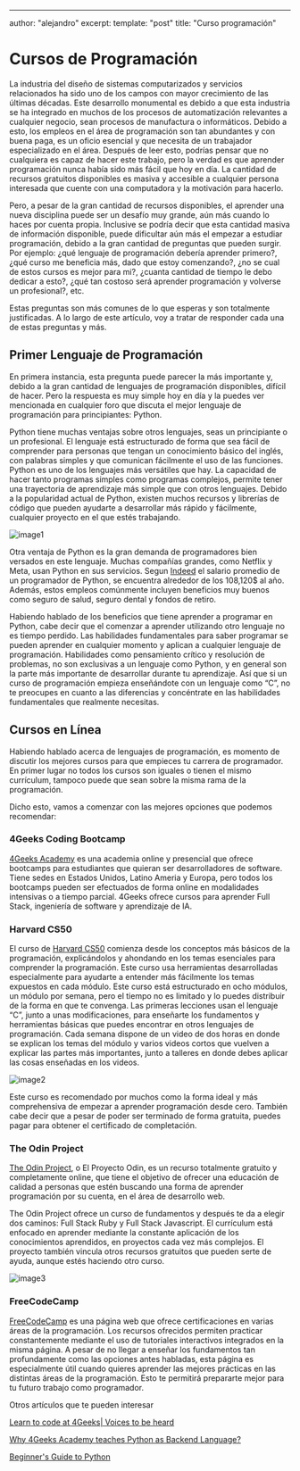 ---
author: "alejandro"
excerpt: 
template: "post" 
title: "Curso programación"

# Cursos de Programación

La industria del diseño de sistemas computarizados y servicios relacionados ha sido uno de los campos con mayor crecimiento de las últimas décadas. Este desarrollo monumental es debido a que esta industria se ha integrado en muchos de los procesos de automatización relevantes a cualquier negocio, sean procesos de manufactura o informáticos. Debido a esto, los empleos en el área de programación son tan abundantes y con buena paga, es un oficio esencial y que necesita de un trabajador especializado en el área. Después de leer esto, podrías pensar que no cualquiera es capaz de hacer este trabajo, pero la verdad es que aprender programación nunca había sido más fácil que hoy en día. La cantidad de recursos gratuitos disponibles es masiva y accesible a cualquier persona interesada que cuente con una computadora y la motivación para hacerlo. 

Pero, a pesar de la gran cantidad de recursos disponibles, el aprender una nueva disciplina puede ser un desafío muy grande, aún más cuando lo haces por cuenta propia. Inclusive se podría decir que esta cantidad masiva de información disponible, puede dificultar aún más el empezar a estudiar programación, debido a la gran cantidad de preguntas que pueden surgir. Por ejemplo: ¿qué lenguaje de programación debería aprender primero?, ¿qué curso me beneficia más, dado que estoy comenzando?, ¿no se cual de estos cursos es mejor para mi?, ¿cuanta cantidad de tiempo le debo dedicar a esto?, ¿qué tan costoso será aprender programación y volverse un profesional?, etc.

Estas preguntas son más comunes de lo que esperas y son totalmente justificadas. A lo largo de este artículo, voy a tratar de responder cada una de estas preguntas y más. 

## Primer Lenguaje de Programación

En primera instancia, esta pregunta puede parecer la más importante y, debido a la gran cantidad de lenguajes de programación disponibles, difícil de hacer. Pero la respuesta es muy simple hoy en día y la puedes ver mencionada en cualquier foro que discuta el mejor lenguaje de programación para principiantes: Python. 

Python tiene muchas ventajas sobre otros lenguajes, seas un principiante o un profesional. El lenguaje está estructurado de forma que sea fácil de comprender para personas que tengan un conocimiento básico del inglés, con palabras simples y que comunican fácilmente el uso de las funciones. Python es uno de los lenguajes más versátiles que hay. La capacidad de hacer tanto programas simples como programas complejos, permite tener una trayectoria de aprendizaje más simple que con otros lenguajes. Debido a la popularidad actual de Python, existen muchos recursos y librerías de código que pueden ayudarte a desarrollar más rápido y fácilmente, cualquier proyecto en el que estés trabajando.

![image1](https://www.python.org/static/community_logos/python-logo-master-v3-TM-flattened.png)

Otra ventaja de Python es la gran demanda de programadores bien versados en este lenguaje. Muchas compañías grandes, como Netflix y Meta, usan Python en sus servicios. Segun [Indeed](https://www.indeed.com/career/python-developer/salaries?from=top_sb) el salario promedio de un programador de Python, se encuentra alrededor de los 108,120$ al año. Además, estos empleos comúnmente incluyen beneficios muy buenos como seguro de salud, seguro dental y fondos de retiro.

Habiendo hablado de los beneficios que tiene aprender a programar en Python, cabe decir que el comenzar a aprender utilizando otro lenguaje no es tiempo perdido. Las habilidades fundamentales para saber programar se pueden aprender en cualquier momento y aplican a cualquier lenguaje de programación. Habilidades como pensamiento crítico y resolución de problemas, no son exclusivas a un lenguaje como Python, y en general son la parte más importante de desarrollar durante tu aprendizaje. Así que si un curso de programación empieza enseñándote con un lenguaje como “C”, no te preocupes en cuanto a las diferencias y concéntrate en las habilidades fundamentales que realmente necesitas. 

## Cursos en Línea

Habiendo hablado acerca de lenguajes de programación, es momento de discutir los mejores cursos para que empieces tu carrera de programador. En primer lugar no todos los cursos son iguales o tienen el mismo currículum, tampoco puede que sean sobre la misma rama de la programación.

Dicho esto, vamos a comenzar con las mejores opciones que podemos recomendar:

### 4Geeks Coding Bootcamp

[4Geeks Academy](https://4geeksacademy.com/) es una academia online y presencial que ofrece bootcamps para estudiantes que quieran ser desarrolladores de software. Tiene sedes en Estados Unidos, Latino Ameria y Europa, pero todos los bootcamps pueden ser efectuados de forma online en modalidades intensivas o a tiempo parcial. 4Geeks ofrece  cursos para aprender Full Stack, ingeniería de software y aprendizaje de IA. 

### Harvard CS50

El curso de [Harvard CS50](https://www.edx.org/course/introduction-computer-science-harvardx-cs50x) comienza desde los conceptos más básicos de la programación, explicándolos y ahondando en los temas esenciales para comprender la programación. Este curso usa herramientas desarrolladas especialmente para ayudarte a entender más fácilmente los temas expuestos en cada módulo. Este curso está estructurado en ocho módulos, un módulo por semana, pero el tiempo no es limitado y lo puedes distribuir de la forma en que te convenga. Las primeras lecciones usan el lenguaje “C”, junto a unas modificaciones, para enseñarte los fundamentos y herramientas básicas que puedes encontrar en otros lenguajes de programación. Cada semana dispone de un video de dos horas en donde se explican los temas del módulo y varios videos cortos que vuelven a explicar las partes más importantes, junto a talleres en donde debes aplicar las cosas enseñadas en los videos.

![image2](https://i.imgur.com/cOcJnCx.png)

Este curso es recomendado por muchos como la forma ideal y más comprehensiva de empezar a aprender programación desde cero. También cabe decir que a pesar de poder ser terminado de forma gratuita, puedes pagar para obtener el certificado de completación.

### The Odin Project

[The Odin Project](https://www.theodinproject.com/), o El Proyecto Odin, es un recurso totalmente gratuito y completamente online, que tiene el objetivo de ofrecer una educación de calidad a personas que estén buscando una forma de aprender programación por su cuenta, en el área de desarrollo web. 

The Odin Project ofrece un curso de fundamentos y después te da a elegir dos caminos: Full Stack Ruby y Full Stack Javascript. El currículum está enfocado en aprender mediante la constante aplicación de los conocimientos aprendidos, en proyectos cada vez más complejos. El proyecto también vincula otros recursos gratuitos que pueden serte de ayuda, aunque estés haciendo otro curso. 

![image3](https://i.imgur.com/ptvuExc.png)

### FreeCodeCamp

[FreeCodeCamp](https://www.freecodecamp.org/) es una página web que ofrece certificaciones en varias áreas de la programación. Los recursos ofrecidos permiten practicar constantemente mediante el uso de tutoriales interactivos integrados en la misma página. A pesar de no llegar a enseñar los fundamentos tan profundamente como las opciones antes habladas, esta página es especialmente útil cuando quieres aprender las mejores prácticas en las distintas áreas de la programación. Esto te permitirá prepararte mejor para tu futuro trabajo como programador.

Otros artículos que te pueden interesar

[Learn to code at 4Geeks| Voices to be heard](https://4geeksacademy.com/us/coding-bootcamps/student-testimonials)

[Why 4Geeks Academy teaches Python as Backend Language?](https://4geeksacademy.com/us/coding-bootcamps/why-we-teach-python-4geeks)

[Beginner's Guide to Python](https://wiki.python.org/moin/BeginnersGuide)